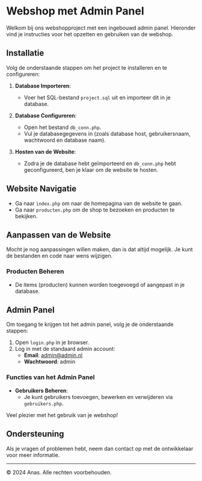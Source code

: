 # Webshop met Admin Panel

Welkom bij ons webshopproject met een ingebouwd admin panel. Hieronder vind je instructies voor het opzetten en gebruiken van de webshop.

## Installatie

Volg de onderstaande stappen om het project te installeren en te configureren:

1. **Database Importeren**: 
    - Voer het SQL-bestand `project.sql` uit en importeer dit in je database.

2. **Database Configureren**: 
    - Open het bestand `db_conn.php`.
    - Vul je databasegegevens in (zoals database host, gebruikersnaam, wachtwoord en database naam).

3. **Hosten van de Website**:
    - Zodra je de database hebt geïmporteerd en `db_conn.php` hebt geconfigureerd, ben je klaar om de website te hosten.

## Website Navigatie

- Ga naar `index.php` om naar de homepagina van de website te gaan.
- Ga naar `producten.php` om de shop te bezoeken en producten te bekijken.

## Aanpassen van de Website

Mocht je nog aanpassingen willen maken, dan is dat altijd mogelijk. Je kunt de bestanden en code naar wens wijzigen.

### Producten Beheren

- De items (producten) kunnen worden toegevoegd of aangepast in je database.

## Admin Panel

Om toegang te krijgen tot het admin panel, volg je de onderstaande stappen:

1. Open `login.php` in je browser.
2. Log in met de standaard admin account:
    - **Email**: admin@admin.nl
    - **Wachtwoord**: admin

### Functies van het Admin Panel

- **Gebruikers Beheren**: 
    - Je kunt gebruikers toevoegen, bewerken en verwijderen via `gebruikers.php`.

Veel plezier met het gebruik van je webshop!

## Ondersteuning

Als je vragen of problemen hebt, neem dan contact op met de ontwikkelaar voor meer informatie.

---

© 2024 Anas. Alle rechten voorbehouden.